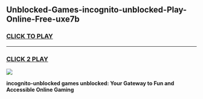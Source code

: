 
## Unblocked-Games-incognito-unblocked-Play-Online-Free-uxe7b
<h3>
<a href="https://premium76.site?title=incognito-unblocked&ref=26A">CLICK TO PLAY</a></h3>
<hr>

<h3>
<a href="https://premium76.site?title=incognito-unblocked&ref=26A">CLICK 2 PLAY</a>
  
</h3>

<a href="https://premium76.site?title=incognito-unblocked&ref=26A"><img src="https://clearcache.store/games.png"></a>


**incognito-unblocked games unblocked: Your Gateway to Fun and Accessible Online Gaming**

